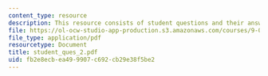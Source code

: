 ```yaml
---
content_type: resource
description: This resource consists of student questions and their answers.
file: https://ol-ocw-studio-app-production.s3.amazonaws.com/courses/9-01-neuroscience-and-behavior-fall-2003/fb2e8ecbea499907c692cb29e38f5be2_student_ques_2.pdf
file_type: application/pdf
resourcetype: Document
title: student_ques_2.pdf
uid: fb2e8ecb-ea49-9907-c692-cb29e38f5be2
---
```


